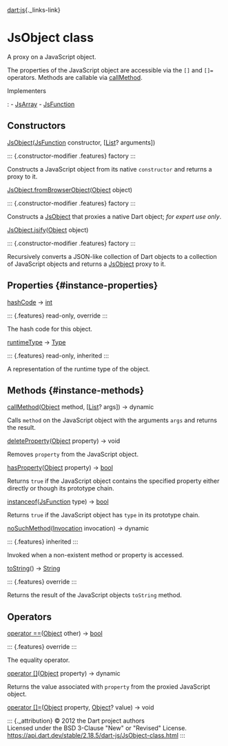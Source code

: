 [dart:js](../dart-js/dart-js-library){._links-link}

JsObject class
==============

A proxy on a JavaScript object.

The properties of the JavaScript object are accessible via the `[]` and
`[]=` operators. Methods are callable via
[callMethod](jsobject/callmethod).

Implementers

:   -   [JsArray](jsarray-class)
    -   [JsFunction](jsfunction-class)

Constructors
------------

[JsObject](jsobject/jsobject)([JsFunction](jsfunction-class)
constructor, \[[List](../dart-core/list-class)? arguments\])

::: {.constructor-modifier .features}
factory
:::

Constructs a JavaScript object from its native `constructor` and returns
a proxy to it.

[JsObject.fromBrowserObject](jsobject/jsobject.frombrowserobject)([Object](../dart-core/object-class)
object)

::: {.constructor-modifier .features}
factory
:::

Constructs a [JsObject](jsobject-class) that proxies a native Dart
object; *for expert use only*.

[JsObject.jsify](jsobject/jsobject.jsify)([Object](../dart-core/object-class)
object)

::: {.constructor-modifier .features}
factory
:::

Recursively converts a JSON-like collection of Dart objects to a
collection of JavaScript objects and returns a
[JsObject](jsobject-class) proxy to it.

Properties {#instance-properties}
----------

[hashCode](jsobject/hashcode) → [int](../dart-core/int-class)

::: {.features}
read-only, override
:::

The hash code for this object.

[runtimeType](../dart-core/object/runtimetype) →
[Type](../dart-core/type-class)

::: {.features}
read-only, inherited
:::

A representation of the runtime type of the object.

Methods {#instance-methods}
-------

[callMethod](jsobject/callmethod)([Object](../dart-core/object-class)
method, \[[List](../dart-core/list-class)? args\]) → dynamic

Calls `method` on the JavaScript object with the arguments `args` and
returns the result.

[deleteProperty](jsobject/deleteproperty)([Object](../dart-core/object-class)
property) → void

Removes `property` from the JavaScript object.

[hasProperty](jsobject/hasproperty)([Object](../dart-core/object-class)
property) → [bool](../dart-core/bool-class)

Returns `true` if the JavaScript object contains the specified property
either directly or though its prototype chain.

[instanceof](jsobject/instanceof)([JsFunction](jsfunction-class) type) →
[bool](../dart-core/bool-class)

Returns `true` if the JavaScript object has `type` in its prototype
chain.

[noSuchMethod](../dart-core/object/nosuchmethod)([Invocation](../dart-core/invocation-class)
invocation) → dynamic

::: {.features}
inherited
:::

Invoked when a non-existent method or property is accessed.

[toString](jsobject/tostring)() → [String](../dart-core/string-class)

::: {.features}
override
:::

Returns the result of the JavaScript objects `toString` method.

Operators
---------

[operator
==](jsobject/operator_equals)([Object](../dart-core/object-class) other)
→ [bool](../dart-core/bool-class)

::: {.features}
override
:::

The equality operator.

[operator
\[\]](jsobject/operator_get)([Object](../dart-core/object-class)
property) → dynamic

Returns the value associated with `property` from the proxied JavaScript
object.

[operator
\[\]=](jsobject/operator_put)([Object](../dart-core/object-class)
property, [Object](../dart-core/object-class)? value) → void

::: {._attribution}
© 2012 the Dart project authors\
Licensed under the BSD 3-Clause \"New\" or \"Revised\" License.\
<https://api.dart.dev/stable/2.18.5/dart-js/JsObject-class.html>
:::
